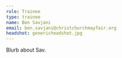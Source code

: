 ```yaml
---
role: Trainee
type: trainee
name: Ben Savjani
email: ben.savjani@christchurchmayfair.org
headshot: genericheadshot.jpg
---
```

Blurb about Sav.
